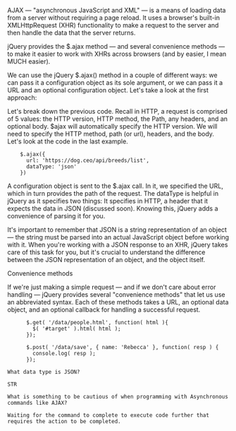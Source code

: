 AJAX — "asynchronous JavaScript and XML" — is a means of loading data from a server without
requiring a page reload. It uses a browser's built-in XMLHttpRequest (XHR) functionality to
make a request to the server and then handle the data that the server returns.

jQuery provides the $.ajax method — and several convenience methods — to make it easier to work
with XHRs across browsers (and by easier, I mean MUCH easier).

We can use the jQuery $.ajax() method in a couple of different ways: we can pass it a
configuration object as its sole argument, or we can pass it a URL and an optional
configuration object. Let's take a look at the first approach:


Let's break down the previous code. Recall in HTTP, a request is comprised of 5 values: the HTTP version,
HTTP method, the Path, any headers, and an optional body. $ajax will automatically specify the HTTP
version. We will need to specify the HTTP method, path (or url), headers, and the body. Let's look at
the code in the last example.

        $.ajax({
          url: 'https://dog.ceo/api/breeds/list',
          dataType: 'json'
        })


 A configuration object is sent to the $.ajax call. In it, we specified the URL, which in turn provides
 the path of the request. The dataType is helpful in jQuery as it specifies two things: It specifies in
 HTTP, a header that it expects the data in JSON (discussed soon). Knowing this, jQuery adds a convenience
 of parsing it for you.

 It's important to remember that JSON is a string representation of an object — the string must be
 parsed into an actual JavaScript object before working with it. When you're working with a JSON
 response to an XHR, jQuery takes care of this task for you, but it's crucial to understand the
 difference between the JSON representation of an object, and the object itself.

 Convenience methods

 If we're just making a simple request — and if we don't care about error handling — jQuery provides
 several "convenience methods" that let us use an abbreviated syntax. Each of these methods takes a URL,
  an optional data object, and an optional callback for handling a successful request.

          $.get( '/data/people.html', function( html ){
            $( '#target' ).html( html );
          });

          $.post( '/data/save', { name: 'Rebecca' }, function( resp ) {
            console.log( resp );
          });

    What data type is JSON?

    STR

    What is something to be cautious of when programming with Asynchronous commands like AJAX?

    Waiting for the command to complete to execute code further that requires the action to be completed.

    